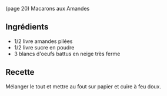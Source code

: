 (page 20)
		Macarons aux Amandes

## Ingrédients
* 1/2 livre amandes pilées
* 1/2 livre sucre en poudre
* 3 blancs d'oeufs battus en neige très ferme

## Recette
Mélanger le tout et mettre au fout sur papier et cuire à feu doux.
